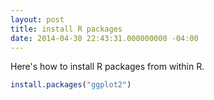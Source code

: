 ```yaml
---
layout: post
title: install R packages
date: 2014-04-30 22:43:31.000000000 -04:00
---
```

Here's how to install R packages from within R.

```R
install.packages("ggplot2")
```
